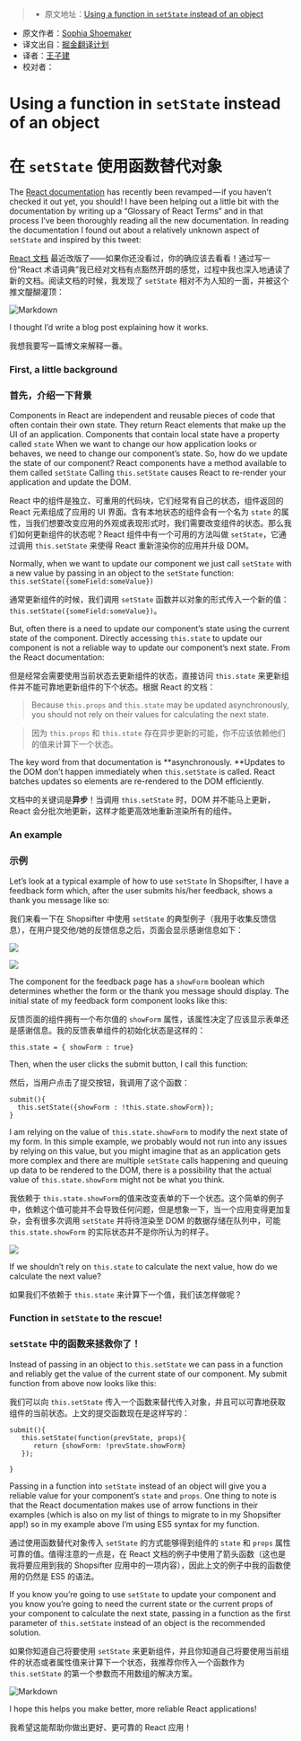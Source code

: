 > * 原文地址：[Using a function in `setState` instead of an object](https://medium.com/@shopsifter/using-a-function-in-setstate-instead-of-an-object-1f5cfd6e55d1#.hwznlbxsa)
* 原文作者：[Sophia Shoemaker](https://medium.com/@shopsifter?source=post_header_lockup)
* 译文出自：[掘金翻译计划](https://github.com/xitu/gold-miner)
* 译者：[王子建](https://github.com/Romeo0906)
* 校对者：

# Using a function in `setState` instead of an object #

# 在 `setState` 使用函数替代对象 #

The [React documentation](https://facebook.github.io/react/docs/hello-world.html) has recently been revamped — if you haven’t checked it out yet, you should! I have been helping out a little bit with the documentation by writing up a “Glossary of React Terms” and in that process I’ve been thoroughly reading all the new documentation. In reading the documentation I found out about a relatively unknown aspect of `setState` and inspired by this tweet:

[React 文档](https://facebook.github.io/react/docs/hello-world.html) 最近改版了——如果你还没看过，你的确应该去看看！通过写一份“React 术语词典”我已经对文档有点豁然开朗的感觉，过程中我也深入地通读了新的文档。阅读文档的时候，我发现了 `setState` 相对不为人知的一面，并被这个推文醍醐灌顶：

![Markdown](http://i1.piimg.com/1949/60dac91b11e33375.png)

I thought I’d write a blog post explaining how it works.

我想我要写一篇博文来解释一番。

### First, a little background ###

### 首先，介绍一下背景 ###

Components in React are independent and reusable pieces of code that often contain their own state. They return React elements that make up the UI of an application. Components that contain local state have a property called `state` When we want to change our how application looks or behaves, we need to change our component’s state. So, how do we update the state of our component? React components have a method available to them called `setState` Calling `this.setState` causes React to re-render your application and update the DOM.

React 中的组件是独立、可重用的代码块，它们经常有自己的状态，组件返回的 React 元素组成了应用的 UI 界面。含有本地状态的组件会有一个名为 `state` 的属性，当我们想要改变应用的外观或表现形式时，我们需要改变组件的状态。那么我们如何更新组件的状态呢？React 组件中有一个可用的方法叫做 `setState`，它通过调用 `this.setState` 来使得 React 重新渲染你的应用并升级 DOM。

Normally, when we want to update our component we just call `setState` with a new value by passing in an object to the `setState` function: `this.setState({someField:someValue})`

通常更新组件的时候，我们调用 `setState` 函数并以对象的形式传入一个新的值：`this.setState({someField:someValue})`。

But, often there is a need to update our component’s state using the current state of the component. Directly accessing `this.state` to update our component is not a reliable way to update our component’s next state. From the React documentation:

但是经常会需要使用当前状态去更新组件的状态，直接访问 `this.state` 来更新组件并不能可靠地更新组件的下个状态。根据 React 的文档：

> Because `this.props` and `this.state` may be updated asynchronously, you should not rely on their values for calculating the next state.

> 因为 `this.props` 和 `this.state` 存在异步更新的可能，你不应该依赖他们的值来计算下一个状态。

The key word from that documentation is **asynchronously. **Updates to the DOM don’t happen immediately when `this.setState` is called. React batches updates so elements are re-rendered to the DOM efficiently.

文档中的关键词是**异步**！当调用 `this.setState` 时，DOM 并不能马上更新，React 会分批次地更新，这样才能更高效地重新渲染所有的组件。

### An example ###

### 示例 ###

Let’s look at a typical example of how to use `setState` In Shopsifter, I have a feedback form which, after the user submits his/her feedback, shows a thank you message like so:

我们来看一下在 Shopsifter 中使用 `setState` 的典型例子（我用于收集反馈信息），在用户提交他/她的反馈信息之后，页面会显示感谢信息如下：

![](https://cdn-images-1.medium.com/freeze/max/30/1*2G0xhu4tOAAEODKSsRB_2w.gif?q=20) 

![](https://cdn-images-1.medium.com/max/800/1*2G0xhu4tOAAEODKSsRB_2w.gif) 

The component for the feedback page has a `showForm` boolean which determines whether the form or the thank you message should display. The initial state of my feedback form component looks like this:

反馈页面的组件拥有一个布尔值的 `showForm` 属性，该属性决定了应该显示表单还是感谢信息。我的反馈表单组件的初始化状态是这样的：

```
this.state = { showForm : true}
```

Then, when the user clicks the submit button, I call this function:

然后，当用户点击了提交按钮，我调用了这个函数：

```
submit(){
  this.setState({showForm : !this.state.showForm});
}
```

I am relying on the value of `this.state.showForm` to modify the next state of my form. In this simple example, we probably would not run into any issues by relying on this value, but you might imagine that as an application gets more complex and there are multiple `setState` calls happening and queuing up data to be rendered to the DOM, there is a possibility that the actual value of `this.state.showForm` might not be what you think.

我依赖于 `this.state.showForm`的值来改变表单的下一个状态。这个简单的例子中，依赖这个值可能并不会导致任何问题，但是想象一下，当一个应用变得更加复杂，会有很多次调用 `setState` 并将待渲染至 DOM 的数据存储在队列中，可能 `this.state.showForm` 的实际状态并不是你所认为的样子。

![](https://cdn-images-1.medium.com/max/800/1*LY5htRQwi_NOHhMRI2cTSw.jpeg)

If we shouldn’t rely on `this.state` to calculate the next value, how do we calculate the next value?

如果我们不依赖于 `this.state` 来计算下一个值，我们该怎样做呢？

### Function in `setState` to the rescue! ###

### `setState` 中的函数来拯救你了！ ###

Instead of passing in an object to `this.setState` we can pass in a function and reliably get the value of the current state of our component. My submit function from above now looks like this:

我们可以向 `this.setState` 传入一个函数来替代传入对象，并且可以可靠地获取组件的当前状态。上文的提交函数现在是这样写的：

```
submit(){
   this.setState(function(prevState, props){
      return {showForm: !prevState.showForm}
   });

}
```

Passing in a function into `setState` instead of an object will give you a reliable value for your component’s `state` and `props`. One thing to note is that the React documentation makes use of arrow functions in their examples (which is also on my list of things to migrate to in my Shopsifter app!) so in my example above I’m using ES5 syntax for my function.

通过使用函数替代对象传入 `setState` 的方式能够得到组件的 `state` 和 `props` 属性可靠的值。值得注意的一点是，在 React 文档的例子中使用了箭头函数（这也是我将要应用到我的 Shopsifter 应用中的一项内容），因此上文的例子中我的函数使用的仍然是 ES5 的语法。

If you know you’re going to use `setState` to update your component and you know you’re going to need the current state or the current props of your component to calculate the next state, passing in a function as the first parameter of `this.setState` instead of an object is the recommended solution.

如果你知道自己将要使用 `setState` 来更新组件，并且你知道自己将要使用当前组件的状态或者属性值来计算下一个状态，我推荐你传入一个函数作为 `this.setState` 的第一个参数而不用数组的解决方案。

![Markdown](http://p1.bpimg.com/1949/d70206a3c3c06515.png) 

I hope this helps you make better, more reliable React applications!

我希望这能帮助你做出更好、更可靠的 React 应用！